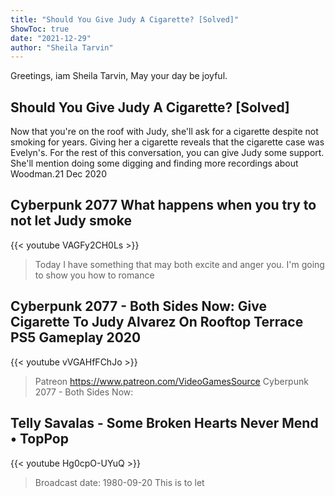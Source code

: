 ```yaml
---
title: "Should You Give Judy A Cigarette? [Solved]"
ShowToc: true 
date: "2021-12-29"
author: "Sheila Tarvin" 
---
```


Greetings, iam Sheila Tarvin, May your day be joyful.
## Should You Give Judy A Cigarette? [Solved]
 Now that you're on the roof with Judy, she'll ask for a cigarette despite not smoking for years. Giving her a cigarette reveals that the cigarette case was Evelyn's. For the rest of this conversation, you can give Judy some support. She'll mention doing some digging and finding more recordings about Woodman.21 Dec 2020

## Cyberpunk 2077 What happens when you try to not let Judy smoke
{{< youtube VAGFy2CH0Ls >}}
>Today I have something that may both excite and anger you. I'm going to show you how to romance 

## Cyberpunk 2077 - Both Sides Now: Give Cigarette To Judy Alvarez On Rooftop Terrace PS5 Gameplay 2020
{{< youtube vVGAHfFChJo >}}
>Patreon https://www.patreon.com/VideoGamesSource Cyberpunk 2077 - Both Sides Now: 

## Telly Savalas - Some Broken Hearts Never Mend • TopPop
{{< youtube Hg0cpO-UYuQ >}}
>Broadcast date: 1980-09-20 This is to let 

